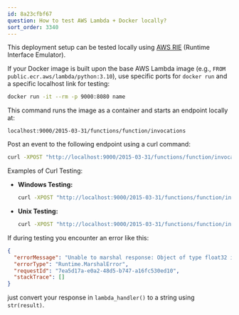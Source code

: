 ```yaml
---
id: 8a23cfbf67
question: How to test AWS Lambda + Docker locally?
sort_order: 3340
---
```


This deployment setup can be tested locally using [AWS RIE](https://github.com/aws/aws-lambda-runtime-interface-emulator/#test-an-image-with-rie-included-in-the-image) (Runtime Interface Emulator).

If your Docker image is built upon the base AWS Lambda image (e.g., `FROM public.ecr.aws/lambda/python:3.10`), use specific ports for `docker run` and a specific localhost link for testing:

```bash
docker run -it --rm -p 9000:8080 name
```

This command runs the image as a container and starts an endpoint locally at:

`localhost:9000/2015-03-31/functions/function/invocations`

Post an event to the following endpoint using a curl command:

```bash
curl -XPOST "http://localhost:9000/2015-03-31/functions/function/invocations" -d '{}'
```

Examples of Curl Testing:

- **Windows Testing:**
  
  ```bash
  curl -XPOST "http://localhost:9000/2015-03-31/functions/function/invocations" -d "{\"url\": \"https://habrastorage.org/webt/rt/d9/dh/rtd9dhsmhwrdezeldzoqgijdg8a.jpeg\"}"
  ```

- **Unix Testing:**
  
  ```bash
  curl -XPOST "http://localhost:9000/2015-03-31/functions/function/invocations" -d '{"url": "https://habrastorage.org/webt/rt/d9/dh/rtd9dhsmhwrdezeldzoqgijdg8a.jpeg"}'
  ```

If during testing you encounter an error like this:

```json
{
  "errorMessage": "Unable to marshal response: Object of type float32 is not JSON serializable",
  "errorType": "Runtime.MarshalError",
  "requestId": "7ea5d17a-e0a2-48d5-b747-a16fc530ed10",
  "stackTrace": []
}
```

just convert your response in `lambda_handler()` to a string using `str(result)`.